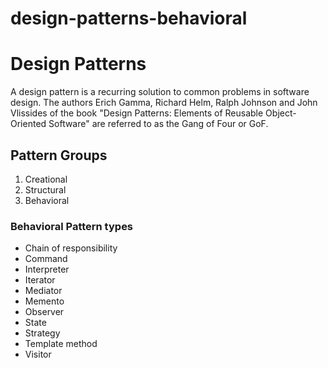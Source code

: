 # design-patterns-behavioral
# Design Patterns
A design pattern is a recurring solution to common problems in software design. The authors Erich Gamma, Richard Helm, Ralph Johnson and John Vlissides of the book "Design Patterns: Elements of Reusable Object-Oriented Software" are referred to as the Gang of Four or GoF.

## Pattern Groups
1. Creational
2. Structural
3. Behavioral

### Behavioral Pattern types
- Chain of responsibility
- Command
- Interpreter
- Iterator
- Mediator
- Memento
- Observer
- State
- Strategy
- Template method
- Visitor
